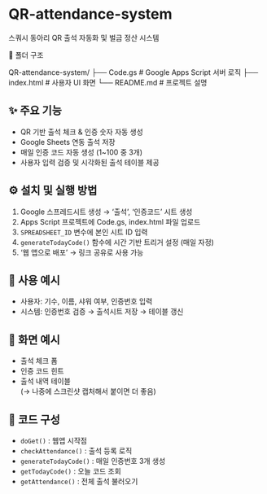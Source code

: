 # QR-attendance-system

스쿼시 동아리 QR 출석 자동화 및 벌금 정산 시스템

📁 폴더 구조

QR-attendance-system/
├── Code.gs # Google Apps Script 서버 로직
├── index.html # 사용자 UI 화면
└── README.md # 프로젝트 설명


## ✨ 주요 기능
- QR 기반 출석 체크 & 인증 숫자 자동 생성
- Google Sheets 연동 출석 저장
- 매일 인증 코드 자동 생성 (1~100 중 3개)
- 사용자 입력 검증 및 시각화된 출석 테이블 제공

## ⚙️ 설치 및 실행 방법
1. Google 스프레드시트 생성 → ‘출석’, ‘인증코드’ 시트 생성
2. Apps Script 프로젝트에 Code.gs, index.html 파일 업로드
3. `SPREADSHEET_ID` 변수에 본인 시트 ID 입력
4. `generateTodayCode()` 함수에 시간 기반 트리거 설정 (매일 자정)
5. ‘웹 앱으로 배포’ → 링크 공유로 사용 가능

## 🧪 사용 예시
- 사용자: 기수, 이름, 샤워 여부, 인증번호 입력
- 시스템: 인증번호 검증 → 출석시트 저장 → 테이블 갱신

## 📄 화면 예시
- 출석 체크 폼  
- 인증 코드 힌트  
- 출석 내역 테이블  
(→ 나중에 스크린샷 캡처해서 붙이면 더 좋음)

## 🧩 코드 구성
- `doGet()` : 웹앱 시작점
- `checkAttendance()` : 출석 등록 로직
- `generateTodayCode()` : 매일 인증번호 3개 생성
- `getTodayCode()` : 오늘 코드 조회
- `getAttendance()` : 전체 출석 불러오기
